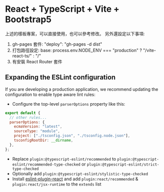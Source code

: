 # React + TypeScript + Vite + Bootstrap5

上述的樣板專案，可以直接使用，也可以參考修改。
另外還設定以下事項:

1. gh-pages 套件: "deploy": "gh-pages -d dist"
2. 打包路徑設定: base: process.env.NODE_ENV === "production" ? "/vite-react-ts/" : "/"
3. 有安裝 React Router 套件

## Expanding the ESLint configuration

If you are developing a production application, we recommend updating the configuration to enable type aware lint rules:

- Configure the top-level `parserOptions` property like this:

```js
export default {
  // other rules...
  parserOptions: {
    ecmaVersion: "latest",
    sourceType: "module",
    project: ["./tsconfig.json", "./tsconfig.node.json"],
    tsconfigRootDir: __dirname,
  },
};
```

- Replace `plugin:@typescript-eslint/recommended` to `plugin:@typescript-eslint/recommended-type-checked` or `plugin:@typescript-eslint/strict-type-checked`
- Optionally add `plugin:@typescript-eslint/stylistic-type-checked`
- Install [eslint-plugin-react](https://github.com/jsx-eslint/eslint-plugin-react) and add `plugin:react/recommended` & `plugin:react/jsx-runtime` to the `extends` list
